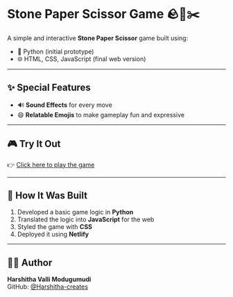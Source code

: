 #  Stone Paper Scissor Game 🪨📄✂️

A simple and interactive **Stone Paper Scissor** game built using:

- 🐍 Python (initial prototype)
- 🌐 HTML, CSS, JavaScript (final web version)

---

## ✨ Special Features

- 🔊 **Sound Effects** for every move
- 😄 **Relatable Emojis** to make gameplay fun and expressive

---

## 🎮 Try It Out

👉 [Click here to play the game](https://6813bdcabf137e58df296906--gorgeous-cascaron-1f8870.netlify.app/)

---

## 🚀 How It Was Built

1. Developed a basic game logic in **Python**
2. Translated the logic into **JavaScript** for the web
3. Styled the game with **CSS**
4. Deployed it using **Netlify**

---

## 🙋‍♀️ Author

**Harshitha Valli Modugumudi**  
GitHub: [@Harshitha-creates](https://github.com/Harshitha-creates)
